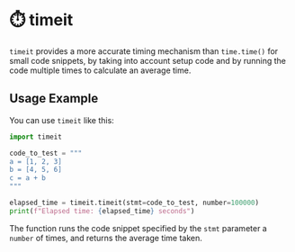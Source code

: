 # ⏱️ timeit

`timeit` provides a more accurate timing mechanism than `time.time()` for small code snippets, by taking into account setup code and by running the code multiple times to calculate an average time.

## Usage Example

You can use `timeit` like this:

```python
import timeit

code_to_test = """
a = [1, 2, 3]
b = [4, 5, 6]
c = a + b
"""

elapsed_time = timeit.timeit(stmt=code_to_test, number=100000)
print(f"Elapsed time: {elapsed_time} seconds")
```

The function runs the code snippet specified by the `stmt` parameter a `number` of times, and returns the average time taken.

